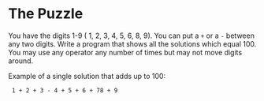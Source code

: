 # The Puzzle

You have the digits 1-9 ( 1, 2, 3, 4, 5, 6, 8, 9). You can put a `+` or a `-` between any two digits. Write a program that shows all the solutions which equal 100. You may use any operator any number of times but may not move digits around.

Example of a single solution that adds up to 100:

```
 1 + 2 + 3 - 4 + 5 + 6 + 78 + 9
```